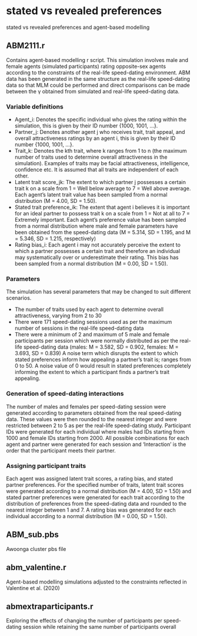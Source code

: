 # stated vs revealed preferences
stated vs revealed preferences and agent-based modelling

## ABM2111.r
Contains agent-based modelling r script. This simulation involves male and female agents (simulated participants) rating opposite-sex agents according to the constraints of the real-life speed-dating environment. ABM data has been generated in the same structure as the real-life speed-dating data so that MLM could be performed and direct comparisons can be made between the γ obtained from simulated and real-life speed-dating data.
### Variable definitions
* Agent_i: Denotes the specific individual who gives the rating within the simulation, this is given by their ID number {1000, 1001, …}.
* Partner_j: Denotes another agent j who receives trait, trait appeal, and overall attractiveness ratings by an agent i, this is given by their ID number {1000, 1001, …}.
* Trait_k: Denotes the kth trait, where k ranges from 1 to n (the maximum number of traits used to determine overall attractiveness in the simulation). Examples of traits may be facial attractiveness, intelligence, confidence etc. It is assumed that all traits are independent of each other. 
* Latent trait score_jk: The extent to which partner j possesses a certain trait k on a scale from 1 = Well below average to 7 = Well above average. Each agent’s latent trait value has been sampled from a normal distribution (M = 4.00, SD = 1.50).
* Stated trait preference_ik: The extent that agent i believes it is important for an ideal partner to possess trait k on a scale from 1 = Not at all to 7 = Extremely important. Each agent’s preference value has been sampled from a normal distribution where male and female parameters have been obtained from the speed-dating data (M = 5.314, SD = 1.195, and M = 5.346, SD = 1.215, respectively)
* Rating bias_i: Each agent i may not accurately perceive the extent to which a partner possesses a certain trait and therefore an individual may systematically over or underestimate their rating. This bias has been sampled from a normal distribution (M = 0.00, SD = 1.50).

### Parameters
The simulation has several parameters that may be changed to suit different scenarios.
* The number of traits used by each agent to determine overall attractiveness, varying from 2 to 30 
* There were 171 speed-dating sessions used as per the maximum number of sessions in the real-life speed-dating data
* There were a minimum of 2 and maximum of 5 male and female participants per session which were normally distributed as per the real-life speed-dating data (males: M = 3.582, SD = 0.902, females: M = 3.693, SD = 0.839) 
A noise term which disrupts the extent to which stated preferences inform how appealing a partner’s trait is; ranges from 0 to 50. A noise value of 0 would result in stated preferences completely informing the extent to which a participant finds a partner’s trait appealing.
### Generation of speed-dating interactions
The number of males and females per speed-dating session were generated according to parameters obtained from the real speed-dating data. These values were then rounded to the nearest integer and were restricted between 2 to 5 as per the real-life speed-dating study. Participant IDs were generated for each individual where males had IDs starting from 1000 and female IDs starting from 2000. All possible combinations for each agent and partner were generated for each session and ‘Interaction’ is the order that the participant meets their partner.
### Assigning participant traits
Each agent was assigned latent trait scores, a rating bias, and stated partner preferences. For the specified number of traits, latent trait scores were generated according to a normal distribution (M = 4.00, SD = 1.50) and stated partner preferences were generated for each trait according to the distribution of preferences from the speed-dating data and rounded to the nearest integer between 1 and 7. A rating bias was generated for each individual according to a normal distribution (M = 0.00, SD = 1.50). 

## ABM_sub.pbs
Awoonga cluster pbs file

## abm_valentine.r
Agent-based modelling simulations adjusted to the constraints reflected in Valentine et al. (2020)

## abmextraparticipants.r
Exploring the effects of changing the number of participants per speed-dating session while retaining the same number of participants overall
